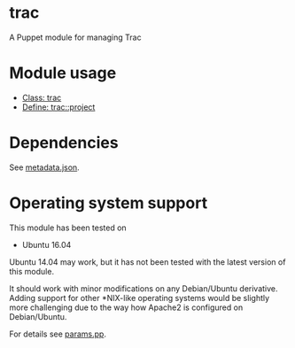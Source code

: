 # trac

A Puppet module for managing Trac

# Module usage

* [Class: trac](manifests/init.pp)
* [Define: trac::project](manifests/project.pp)

# Dependencies

See [metadata.json](metadata.json).

# Operating system support

This module has been tested on

* Ubuntu 16.04

Ubuntu 14.04 may work, but it has not been tested with the latest version of 
this module.

It should work with minor modifications on any Debian/Ubuntu derivative. Adding 
support for other *NIX-like operating systems would be slightly more challenging 
due to the way how Apache2 is configured on Debian/Ubuntu.

For details see [params.pp](manifests/params.pp).


